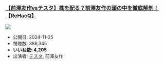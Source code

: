 ### [【前澤友作vsテスタ】株を配る？前澤友作の頭の中を徹底解剖！【ReHacQ】](https://www.youtube.com/watch?v=9LtbyDkudOY)
[![](https://img.youtube.com/vi/9LtbyDkudOY/sddefault.jpg)](https://www.youtube.com/watch?v=9LtbyDkudOY)
-   公開日: 2024-11-25
-   視聴数: 386,345
-   **いいね数: 4,205**
-   出演者: [テスタ](/rehacq_fan/people/テスタ "wikilink"), 前澤友作
